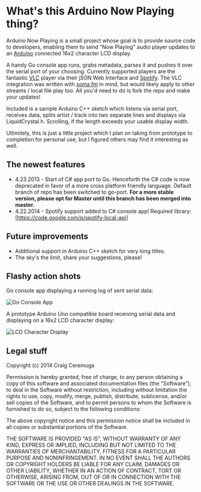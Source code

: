 What's this Arduino Now Playing thing?
=========

Arduino Now Playing is a small project whose goal is to provide source code to developers, enabling them to send "Now Playing" audio player updates to an [Arduino] connected 16x2 character LCD display.

A handy Go console app runs, grabs metadata, parses it and pushes it over the serial port of your choosing. Currently supported players are the fantastic [VLC] player via their jSON Web Interface and [Spotify]. The VLC integration was written with [soma fm] in mind, but would likely apply to other streams / local file play too. All you'd need to do is fork the repo and make your updates!

Included is a sample Arduino C++ sketch which listens via serial port, receives data, splits artist / track into two separate lines and displays via LiquidCrystal.h. Scrolling, if the length exceeds your usable display width.

Ultimitely, this is just a little project which I plan on taking from prototype to completion for personal use, but I figured others may find it interesting as well.

The newest features
----

* 4.23.2013 - Start of C# app port to Go. Henceforth the C# code is now deprecated in favor of a more cross platform friendly language. Default branch of repo has been switched to go-port. **For a more stable version, please opt for Master until this branch has been merged into master.**
* 4.22.2014 - Spotify support added to C# console app! Required library: [https://code.google.com/p/spotify-local-api]

Future improvements
----

* Additional support in Arduino C++ sketch for very long titles.
* The sky's the limit, share your suggestions, please!

Flashy action shots
----

Go console app displaying a running log of sent serial data:

![Go Console App](http://i.imgur.com/fGaggYi.jpg "Go Console App")

A prototype Arduino Uno compatible board receiving serial data and displaying on a 16x2 LCD character display:

![LCD Character Display](http://i.imgur.com/cSCjJos.jpg "LCD Character Display")

Legal stuff
-----------

Copyright (c) 2014 Craig Ceremuga

Permission is hereby granted, free of charge, to any person obtaining a copy
of this software and associated documentation files (the "Software"), to deal
in the Software without restriction, including without limitation the rights
to use, copy, modify, merge, publish, distribute, sublicense, and/or sell
copies of the Software, and to permit persons to whom the Software is
furnished to do so, subject to the following conditions:

The above copyright notice and this permission notice shall be included in all
copies or substantial portions of the Software.

THE SOFTWARE IS PROVIDED "AS IS", WITHOUT WARRANTY OF ANY KIND, EXPRESS OR
IMPLIED, INCLUDING BUT NOT LIMITED TO THE WARRANTIES OF MERCHANTABILITY,
FITNESS FOR A PARTICULAR PURPOSE AND NONINFRINGEMENT. IN NO EVENT SHALL THE
AUTHORS OR COPYRIGHT HOLDERS BE LIABLE FOR ANY CLAIM, DAMAGES OR OTHER
LIABILITY, WHETHER IN AN ACTION OF CONTRACT, TORT OR OTHERWISE, ARISING FROM,
OUT OF OR IN CONNECTION WITH THE SOFTWARE OR THE USE OR OTHER DEALINGS IN THE
SOFTWARE.

[VLC]:http://www.videolan.org/vlc/index.html
[soma fm]:http://somafm.com/
[Arduino]:http://arduino.cc/
[https://code.google.com/p/spotify-local-api]:https://code.google.com/p/spotify-local-api
[Spotify]:https://www.spotify.com/